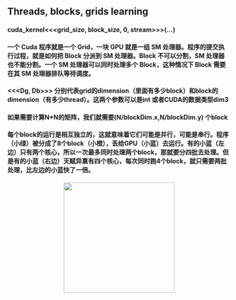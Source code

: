## Threads, blocks, grids learning

#### cuda_kernel<<<grid_size, block_size, 0, stream>>>(...)

#### 一个 Cuda 程序就是一个 Grid，一块 GPU 就是一组 SM 处理器。程序的提交执行过程，就是如何把 Block 分派到 SM 处理器。Block 不可以分割，SM 处理器也不能分割。一个 SM 处理器可以同时处理多个 Block，这种情况下 Block 需要在其 SM 处理器排队等待调度。

#### <<<Dg, Db>>> 分别代表grid的dimension（里面有多少block）和block的dimension（有多少thread）。这两个参数可以是int 或者CUDA的数据类型dim3

#### 如果需要计算N*N的矩阵，我们就需要(N/blockDim.x,N/blockDim.y) 个block

#### 每个block的运行是相互独立的，这就意味着它们可能是并行，可能是串行。程序（小绿）被分成了8个block（小橙），丢给GPU（小蓝）去运行。有的小蓝（左边）只有两个核心，所以一次最多同时处理两个block，那就要分四批去处理。但是有的小蓝（右边）天赋异禀有四个核心，每次同时跑4个block，就只需要两批处理，比左边的小蓝快了一倍。

<p align="center">
  <img width="250" src="https://pic4.zhimg.com/80/v2-41fb95f59f9735b04fa1431c3907d13b_720w.jpg">
</p>